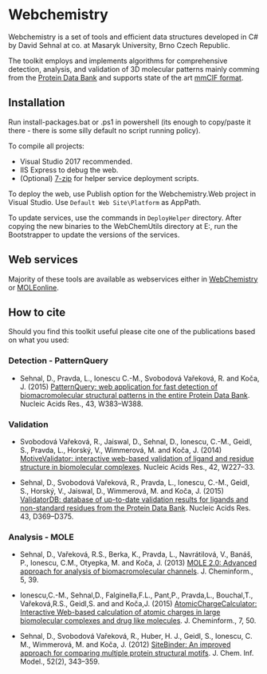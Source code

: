 # Webchemistry

Webchemistry is a set of tools and efficient data structures developed in C# by David Sehnal at co. at Masaryk University, Brno Czech Republic. 

The toolkit employs and implements algorithms for comprehensive detection, analysis, and validation of 3D molecular patterns mainly comming from the [Protein Data Bank](https://www.wwpdb.org/) and supports state of the art [mmCIF format](https://en.wikipedia.org/wiki/Macromolecular_Crystallographic_Information_File).

## Installation

Run install-packages.bat or .ps1 in powershell (its enough to copy/paste it there - there is some silly default no script running policy).

To compile all projects:
* Visual Studio 2017 recommended.
* IIS Express to debug the web.
* (Optional) [7-zip](https://www.7-zip.org/) for helper service deployment scripts.

To deploy the web, use Publish option for the Webchemistry.Web project in Visual Studio. Use `Default Web Site\Platform` as AppPath.

To update services, use the commands in `DeployHelper` directory. After copying the new binaries to the WebChemUtils directory at E:\, run the Bootstrapper to update the versions of the services.

## Web services

Majority of these tools are available as webservices either in [WebChemistry](https://webchem.ncbr.muni.cz/) or [MOLEonline](https://moleonline.cz/).

## How to cite
Should you find this toolkit useful please cite one of the publications based on what you used:

### Detection - PatternQuery
* Sehnal, D., Pravda, L., Ionescu C.-M., Svobodová Vařeková, R. and Koča, J. (2015) [PatternQuery: web application for fast detection of biomacromolecular structural patterns in the entire Protein Data Bank]((https://dx.doi.org/10.1093/nar/gkv561)). Nucleic Acids Res., 43, W383–W388.

### Validation
* Svobodová Vařeková, R., Jaiswal, D., Sehnal, D., Ionescu, C.-M., Geidl, S., Pravda, L., Horský, V., Wimmerová, M. and Koča, J. (2014) [MotiveValidator: interactive web-based validation of ligand and residue structure in biomolecular complexes](https://dx.doi.org/10.1093/nar/gku426). Nucleic Acids Res., 42, W227–33.

* Sehnal, D., Svobodová Vařeková, R., Pravda, L., Ionescu, C.-M., Geidl, S., Horský, V., Jaiswal, D., Wimmerová, M. and Koča, J. (2015) [ValidatorDB: database of up-to-date validation results for ligands and non-standard residues from the Protein Data Bank](https://dx.doi.org/10.1093/nar/gku1118). Nucleic Acids Res. 43, D369–D375.

### Analysis - MOLE
* Sehnal, D., Vařeková, R.S., Berka, K., Pravda, L., Navrátilová, V., Banáš, P., Ionescu, C.M., Otyepka, M. and Koča, J. (2013) [MOLE 2.0: Advanced approach for analysis of biomacromolecular channels](https://dx.doi.org/10.1186/1758-2946-5-39). J. Cheminform., 5, 39.

* Ionescu,C.-M., Sehnal,D., Falginella,F.L., Pant,P., Pravda,L., Bouchal,T., Vařeková,R.S., Geidl,S. and and Koča,J. (2015) [AtomicChargeCalculator: Interactive Web-based calculation of atomic charges in large biomolecular complexes and drug like molecules](https://dx.doi.org/10.1186/s13321-015-0099-x). J. Cheminform., 7, 50.

* Sehnal, D., Svobodová Vařeková, R., Huber, H. J., Geidl, S., Ionescu, C. M., Wimmerová, M. and Koča, J. (2012) [SiteBinder: An improved approach for comparing multiple protein structural motifs](https://dx.doi.org/10.1021/ci200444d). J. Chem. Inf. Model., 52(2), 343–359.

